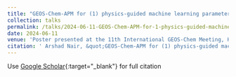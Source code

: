 ```yaml
---
title: "GEOS-Chem-APM for (1) physics-guided machine learning parameterizations and (2) aerosol pollution exposure and health disparities"
collection: talks
permalink: /talks/2024-06-11-GEOS-Chem-APM-for-1-physics-guided-machine-learning-parameterizations-and-2-aerosol-pollution-exposure-and-health-disparities
date: 2024-06-11
venue: 'Poster presented at the 11th International GEOS-Chem Meeting, Harvard University, St. Louis, MO, USA'
citation: ' Arshad Nair, &quot;GEOS-Chem-APM for (1) physics-guided machine learning parameterizations and (2) aerosol pollution exposure and health disparities.&quot; Poster presented at the 11th International GEOS-Chem Meeting, Harvard University, St. Louis, MO, USA, 2024.'
---
```

Use [Google Scholar](https://scholar.google.com/scholar?q=GEOS+Chem+APM+for+(1)+physics+guided+machine+learning+parameterizations+and+(2)+aerosol+pollution+exposure+and+health+disparities){:target="_blank"} for full citation